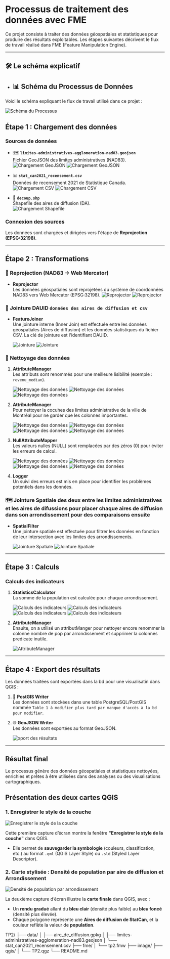 # Processus de traitement des données avec FME

Ce projet consiste à traiter des données géospatiales et statistiques pour produire des résultats exploitables. Les étapes suivantes décrivent le flux de travail réalisé dans FME (Feature Manipulation Engine).

---




## 🛠️ Le schéma explicatif
- ## 📊 Schéma du Processus de Données

Voici le schéma expliquant le flux de travail utilisé dans ce projet :

![Schéma du Processus](image/schema.png)



## Étape 1 : Chargement des données

### Sources de données
- 🗺 **`limites-administratives-agglomeration-nad83.geojson`**  
  Fichier GeoJSON des limites administratives (NAD83).  
  ![Chargement GeoJSON](image/image1.png) 
  ![Chargement GeoJSON](image/image2.png)


- 📊 **`stat_can2021_recensement.csv`**  
  Données de recensement 2021 de Statistique Canada.  
  ![Chargement CSV](image/image3.png)
  ![Chargement CSV](image/image4.png)

- 🔷 **`decoup.shp`**  
  Shapefile des aires de diffusion (DA).  
  ![Chargement Shapefile](image/image5.png)


### Connexion des sources
Les données sont chargées et dirigées vers l'étape de **Reprojection (EPSG:32198)**.

---

## Étape 2 : Transformations

### 🔄 Reprojection (NAD83 → Web Mercator)
- **Reprojector**  
  Les données géospatiales sont reprojetées du système de coordonnées NAD83 vers Web Mercator (EPSG:32198).
  ![Reprojector](image/image6.png)
  ![Reprojector](image/image7.png)

### 🔗 Jointure DAUID **`données des aires de diffusion et csv`**  
- **FeatureJoiner**  
  Une jointure interne (Inner Join) est effectuée entre les données géospatiales (Aires de diffusion) et les données statistiques du fichier CSV. La clé de jointure est l'identifiant DAUID.

  ![Jointure](image/image8.png)
  ![Jointure](image/image9.png)

### 🧹 Nettoyage des données

1. **AttributeManager**  
   Les attributs sont renommés pour une meilleure lisibilité (exemple : `revenu_median`).

     ![Nettoyage des données](image/image11.png)
     ![Nettoyage des données](image/image12.png)
     ![Nettoyage des données](image/image13.png)


2. **AttributeManager**  
   Pour nettoyer la cocuhes des limites administrative de la ville de Montréal pour ne garder que les colonnes importantes.

     ![Nettoyage des données](image/image19.png)
     ![Nettoyage des données](image/image20.png)
     ![Nettoyage des données](image/image21.png)
     ![Nettoyage des données](image/image21.png)


3. **NullAttributeMapper**  
   Les valeurs nulles (NULL) sont remplacées par des zéros (0) pour éviter les erreurs de calcul.

     ![Nettoyage des données](image/image14.png)
     ![Nettoyage des données](image/image15.png)
     ![Nettoyage des données](image/image16.png)
     ![Nettoyage des données](image/image17.png)



4. **Logger**  
   Un suivi des erreurs est mis en place pour identifier les problèmes potentiels dans les données.

### 🗺 Jointure Spatiale des deux entre les limites administratives et les aires de difussions pour placer chaque aires de diffusion dans son arrondissement pour des comparaisons ensuite
- **SpatialFilter**  
  Une jointure spatiale est effectuée pour filtrer les données en fonction de leur intersection avec les limites des arrondissements.

     ![Jointure Spatiale](image/image22.png)
     ![Jointure Spatiale](image/image23.png)

---

## Étape 3 : Calculs

### Calculs des indicateurs
1. **StatisticsCalculator**  
   La somme de la population est calculée pour chaque arrondissement.

   ![Calculs des indicateurs](image/image24.png)
   ![Calculs des indicateurs](image/image25.png)
   ![Calculs des indicateurs](image/image26.png)
   ![Calculs des indicateurs](image/image27.png)


2. **AttributeManager**  
   Enauite, on a utilisé un attributManger pour nettoyer encore renommer la colonne nombre de pop par arrondissement et supprimer la colonnes predicate inutile.
    
    ![AttributeManager](image/image32.png)


---

## Étape 4 : Export des résultats

Les données traitées sont exportées dans la bd pour une visualisatin dans QGIS :

1. 🐘 **PostGIS Writer**  
   Les données sont stockées dans une table PostgreSQL/PostGIS nommée `Table 1 à modifier plus tard par manque d'accès à la bd pour modifier`.

2. 🌐 **GeoJSON Writer**  
   Les données sont exportées au format GeoJSON.

   ![xport des résultats](image/image28.png)


---

## Résultat final
Le processus génère des données géospatiales et statistiques nettoyées, enrichies et prêtes à être utilisées dans des analyses ou des visualisations cartographiques.

## Présentation des deux cartes QGIS

### 1. Enregistrer le style de la couche
![Enregistrer le style de la couche](image/31.png)

Cette première capture d’écran montre la fenêtre **"Enregistrer le style de la couche"** dans QGIS.  
- Elle permet de **sauvegarder la symbologie** (couleurs, classification, etc.) au format `.qml` (QGIS Layer Style) ou `.sld` (Styled Layer Descriptor).  


### 2. Carte stylisée : Densité de population par aire de diffusion et Arrondissement
![Densité de population par arrondissement](image/33.png)

La deuxième capture d’écran illustre la **carte finale** dans QGIS, avec :
- Un **rendu gradué** allant du **bleu clair** (densité plus faible) au **bleu foncé** (densité plus élevée).    
- Chaque polygone représente une **Aires de diffusion de StatCan**, et la couleur reflète la valeur de **population**.





TP2/
├── data/
│   ├── aire_de_diffusion.gpkg
│   ├── limites-administratives-agglomeration-nad83.geojson
│   └── stat_can2021_recensement.csv
├── fme/
│   └── tp2.fmw
├── image/
├── qgis/
│   └── TP2.qgz
└── README.md


